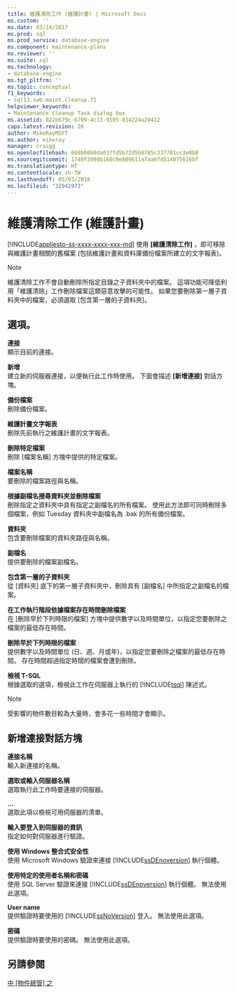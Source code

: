 ```yaml
---
title: 維護清除工作 (維護計畫) | Microsoft Docs
ms.custom: ''
ms.date: 03/14/2017
ms.prod: sql
ms.prod_service: database-engine
ms.component: maintenance-plans
ms.reviewer: ''
ms.suite: sql
ms.technology:
- database-engine
ms.tgt_pltfrm: ''
ms.topic: conceptual
f1_keywords:
- sql13.swb.maint.cleanup.f1
helpviewer_keywords:
- Maintenance Cleanup Task dialog box
ms.assetid: 022b679c-6799-4c13-9185-814224a20412
caps.latest.revision: 26
author: MikeRayMSFT
ms.author: mikeray
manager: craigg
ms.openlocfilehash: 689b00b0da037fd5b72d5b8785c337781cc3e0b8
ms.sourcegitcommit: 1740f3090b168c0e809611a7aa6fd514075616bf
ms.translationtype: HT
ms.contentlocale: zh-TW
ms.lasthandoff: 05/03/2018
ms.locfileid: "32942973"
---
```

# <a name="maintenance-cleanup-task-maintenance-plan"></a>維護清除工作 (維護計畫)
[!INCLUDE[appliesto-ss-xxxx-xxxx-xxx-md](../../includes/appliesto-ss-xxxx-xxxx-xxx-md.md)]
  使用 **[維護清除工作]** ，即可移除與維護計畫相關的舊檔案 (包括維護計畫和資料庫備份檔案所建立的文字報表)。  
  
> [!NOTE]  
>  維護清除工作不會自動刪除所指定目錄之子資料夾中的檔案。 這項功能可降低利用「維護清除」工作刪除檔案這類惡意攻擊的可能性。 如果您要刪除第一層子資料夾中的檔案，必須選取 [包含第一層的子資料夾]。  
  
## <a name="options"></a>選項。  
 **連接**  
 顯示目前的連接。  
  
 **新增**  
 建立新的伺服器連接，以便執行此工作時使用。 下面會描述 **[新增連接]** 對話方塊。  
  
 **備份檔案**  
 刪除備份檔案。  
  
 **維護計畫文字報表**  
 刪除先前執行之維護計畫的文字報表。  
  
 **刪除特定檔案**  
 刪除 [檔案名稱] 方塊中提供的特定檔案。  
  
 **檔案名稱**  
 要刪除的檔案路徑與名稱。  
  
 **根據副檔名搜尋資料夾並刪除檔案**  
 刪除指定之資料夾中具有指定之副檔名的所有檔案。 使用此方法即可同時刪除多個檔案，例如 Tuesday 資料夾中副檔名為 .bak 的所有備份檔案。  
  
 **資料夾**  
 包含要刪除檔案的資料夾路徑與名稱。  
  
 **副檔名**  
 提供要刪除的檔案副檔名。  
  
 **包含第一層的子資料夾**  
 從 [資料夾] 底下的第一層子資料夾中，刪除具有 [副檔名] 中所指定之副檔名的檔案。  
  
 **在工作執行階段依據檔案存在時間刪除檔案**  
 在 [刪除早於下列時限的檔案] 方塊中提供數字以及時間單位，以指定您要刪除之檔案的最低存在時間。  
  
 **刪除早於下列時限的檔案**  
 提供數字以及時間單位 (日、週、月或年)，以指定您要刪除之檔案的最低存在時間。 存在時間超過指定時間的檔案會遭到刪除。  
  
 **檢視 T-SQL**  
 根據選取的選項，檢視此工作在伺服器上執行的 [!INCLUDE[tsql](../../includes/tsql-md.md)] 陳述式。  
  
> [!NOTE]  
>  受影響的物件數目較為大量時，會多花一些時間才會顯示。  
  
## <a name="new-connection-dialog-box"></a>新增連接對話方塊  
 **連接名稱**  
 輸入新連接的名稱。  
  
 **選取或輸入伺服器名稱**  
 選取執行此工作時要連接的伺服器。  
  
 **…**  
 選取此項以檢視可用伺服器的清單。  
  
 **輸入要登入到伺服器的資訊**  
 指定如何對伺服器進行驗證。  
  
 **使用 Windows 整合式安全性**  
 使用 Microsoft Windows 驗證來連接 [!INCLUDE[ssDEnoversion](../../includes/ssdenoversion-md.md)] 執行個體。  
  
 **使用特定的使用者名稱和密碼**  
 使用 SQL Server 驗證來連接 [!INCLUDE[ssDEnoversion](../../includes/ssdenoversion-md.md)] 執行個體。 無法使用此選項。  
  
 **User name**  
 提供驗證時要使用的 [!INCLUDE[ssNoVersion](../../includes/ssnoversion-md.md)] 登入。 無法使用此選項。  
  
 **密碼**  
 提供驗證時要使用的密碼。 無法使用此選項。  
  
## <a name="see-also"></a>另請參閱  
 [中 [物件總管] 之](../../relational-databases/maintenance-plans/maintenance-plans.md)  
  
  
